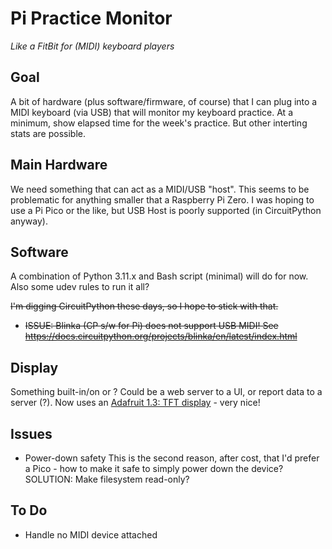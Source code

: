 # Pi Practice Monitor
*Like a FitBit for (MIDI) keyboard players*

## Goal
A bit of hardware (plus software/firmware, of course) that I can plug into a
MIDI keyboard (via USB) that will monitor my keyboard practice. At a minimum, show
elapsed time for the week's practice. But other interting stats are possible.

## Main Hardware
We need something that can act as a MIDI/USB "host". This seems to be problematic
for anything smaller that a Raspberry Pi Zero. I was hoping to use a Pi Pico or the like,
but USB Host is poorly supported (in CircuitPython anyway).

## Software
A combination of Python 3.11.x and Bash script (minimal) will do for now.
Also some udev rules to run it all?

<strike>I'm digging CircuitPython these days, so I hope to stick with that.
* ISSUE: Blinka (CP s/w for Pi) does not support USB MIDI! See https://docs.circuitpython.org/projects/blinka/en/latest/index.html
</strike>

## Display
Something built-in/on or ? Could be a web server to a UI, or report data to a server (?).
Now uses an [Adafruit 1.3: TFT display](https://www.adafruit.com/product/4484) - very nice! 

## Issues
* Power-down safety
 This is the second reason, after cost, that I'd prefer a Pico - how to make it safe to 
 simply power down the device? SOLUTION: Make filesystem read-only?

## To Do
 * Handle no MIDI device attached
 
